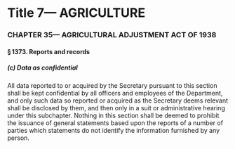 
# Title 7— AGRICULTURE
### CHAPTER 35— AGRICULTURAL ADJUSTMENT ACT OF 1938
#### § 1373. Reports and records
##### (c) Data as confidential

All data reported to or acquired by the Secretary pursuant to this section shall be kept confidential by all officers and employees of the Department, and only such data so reported or acquired as the Secretary deems relevant shall be disclosed by them, and then only in a suit or administrative hearing under this subchapter. Nothing in this section shall be deemed to prohibit the issuance of general statements based upon the reports of a number of parties which statements do not identify the information furnished by any person.
